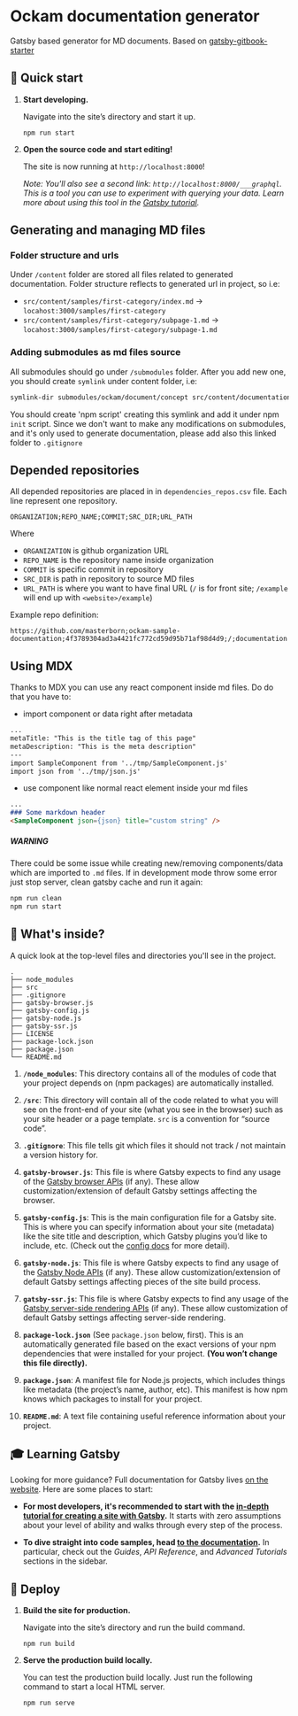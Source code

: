 # Ockam documentation generator

Gatsby based generator for MD documents. Based on [gatsby-gitbook-starter](https://github.com/hasura/gatsby-gitbook-starter)

## 🚀 Quick start

1.  **Start developing.**

    Navigate into the site’s directory and start it up.

    `npm run start`

2.  **Open the source code and start editing!**

    The site is now running at `http://localhost:8000`!

    _Note: You'll also see a second link: _`http://localhost:8000/___graphql`_. This is a tool you can use to experiment with querying your data. Learn more about using this tool in the [Gatsby tutorial](https://www.gatsbyjs.org/tutorial/part-five/#introducing-graphiql)._

## Generating and managing MD files

### Folder structure and urls
Under `/content` folder are stored all files related to generated documentation. Folder structure reflects to generated url in project, so i.e:
- `src/content/samples/first-category/index.md` -> `locahost:3000/samples/first-category`
- `src/content/samples/first-category/subpage-1.md` -> `locahost:3000/samples/first-category/subpage-1.md`

### Adding submodules as md files source
All submodules should go under `/submodules` folder. After you add new one,  you should create `symlink` under content folder, i.e:
```bash
symlink-dir submodules/ockam/document/concept src/content/documentation
```

You should create 'npm script' creating this symlink and add it under npm `init` script.
Since we don't want to make any modifications on submodules, and it's only used to generate documentation, please add also this linked folder to `.gitignore`  


## Depended repositories
All depended repositories are placed in in `dependencies_repos.csv` file. Each
line represent one repository.
```
ORGANIZATION;REPO_NAME;COMMIT;SRC_DIR;URL_PATH
```
Where
* `ORGANIZATION` is github organization URL
* `REPO_NAME` is the repository name inside organization
* `COMMIT` is specific commit in repository
* `SRC_DIR` is path in repository to source MD files
* `URL_PATH` is where you want to have final URL (`/` is for front site; `/example` will end up with `<website>/example`)

Example repo definition:
```
https://github.com/masterborn;ockam-sample-documentation;4f3789304ad3a4421fc772cd59d95b71af98d4d9;/;documentation
```

## Using MDX

Thanks to MDX you can use any react component inside md files. Do do that you have to:
- import component or data right after metadata
```markdown
...
metaTitle: "This is the title tag of this page"
metaDescription: "This is the meta description"
---
import SampleComponent from '../tmp/SampleComponent.js'
import json from '../tmp/json.js'
```

- use component like normal react element inside your md files

```markdown
...
### Some markdown header
<SampleComponent json={json} title="custom string" />

```

##### WARNING
There could be some issue while creating new/removing components/data which are imported to `.md` files. If in development mode throw some error just stop server, clean gatsby cache and run it again:
```bash
npm run clean
npm run start
```


## 🧐 What's inside?

A quick look at the top-level files and directories you'll see in the project.

    .
    ├── node_modules
    ├── src
    ├── .gitignore
    ├── gatsby-browser.js
    ├── gatsby-config.js
    ├── gatsby-node.js
    ├── gatsby-ssr.js
    ├── LICENSE
    ├── package-lock.json
    ├── package.json
    └── README.md

1.  **`/node_modules`**: This directory contains all of the modules of code that your project depends on (npm packages) are automatically installed.

2.  **`/src`**: This directory will contain all of the code related to what you will see on the front-end of your site (what you see in the browser) such as your site header or a page template. `src` is a convention for “source code”.

3.  **`.gitignore`**: This file tells git which files it should not track / not maintain a version history for.

4.  **`gatsby-browser.js`**: This file is where Gatsby expects to find any usage of the [Gatsby browser APIs](https://www.gatsbyjs.org/docs/browser-apis/) (if any). These allow customization/extension of default Gatsby settings affecting the browser.

5.  **`gatsby-config.js`**: This is the main configuration file for a Gatsby site. This is where you can specify information about your site (metadata) like the site title and description, which Gatsby plugins you’d like to include, etc. (Check out the [config docs](https://www.gatsbyjs.org/docs/gatsby-config/) for more detail).

6.  **`gatsby-node.js`**: This file is where Gatsby expects to find any usage of the [Gatsby Node APIs](https://www.gatsbyjs.org/docs/node-apis/) (if any). These allow customization/extension of default Gatsby settings affecting pieces of the site build process.

7.  **`gatsby-ssr.js`**: This file is where Gatsby expects to find any usage of the [Gatsby server-side rendering APIs](https://www.gatsbyjs.org/docs/ssr-apis/) (if any). These allow customization of default Gatsby settings affecting server-side rendering.

9. **`package-lock.json`** (See `package.json` below, first). This is an automatically generated file based on the exact versions of your npm dependencies that were installed for your project. **(You won’t change this file directly).**

9. **`package.json`**: A manifest file for Node.js projects, which includes things like metadata (the project’s name, author, etc). This manifest is how npm knows which packages to install for your project.

10. **`README.md`**: A text file containing useful reference information about your project.

## 🎓 Learning Gatsby

Looking for more guidance? Full documentation for Gatsby lives [on the website](https://www.gatsbyjs.org/). Here are some places to start:

- **For most developers, it's recommended to start with the [in-depth tutorial for creating a site with Gatsby](https://www.gatsbyjs.org/tutorial/).** It starts with zero assumptions about your level of ability and walks through every step of the process.

- **To dive straight into code samples, head [to the documentation](https://www.gatsbyjs.org/docs/).** In particular, check out the _Guides_, _API Reference_, and _Advanced Tutorials_ sections in the sidebar.

## 💫 Deploy

1.  **Build the site for production.**

    Navigate into the site’s directory and run the build command.

    ```npm run build```

2.  **Serve the production build locally.**

    You can test the production build locally. Just run the following command to start a local HTML server.

    ```npm run serve```
